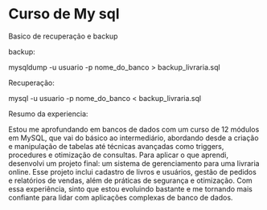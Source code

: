 # Curso de My sql

Basico de recuperação e backup

backup:

mysqldump -u usuario -p nome_do_banco > backup_livraria.sql

Recuperação:

mysql -u usuario -p nome_do_banco < backup_livraria.sql

Resumo da experiencia: 

Estou me aprofundando em bancos de dados com um curso de 12 módulos em MySQL, que vai do básico ao intermediário, abordando desde a criação e manipulação de tabelas até técnicas avançadas como triggers, procedures e otimização de consultas. Para aplicar o que aprendi, desenvolvi um projeto final: um sistema de gerenciamento para uma livraria online. Esse projeto inclui cadastro de livros e usuários, gestão de pedidos e relatórios de vendas, além de práticas de segurança e otimização. Com essa experiência, sinto que estou evoluindo bastante e me tornando mais confiante para lidar com aplicações complexas de banco de dados.